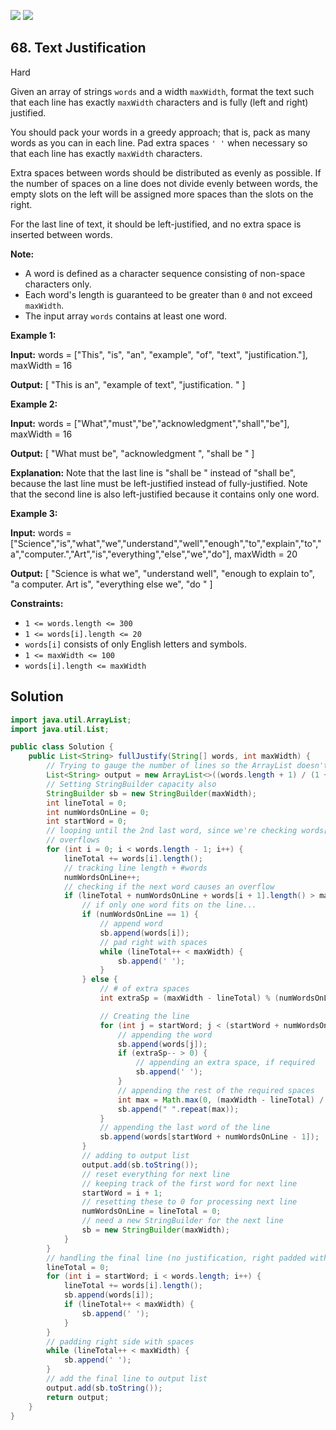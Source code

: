 [![](https://img.shields.io/github/stars/javadev/LeetCode-in-Java?label=Stars&style=flat-square)](https://github.com/javadev/LeetCode-in-Java)
[![](https://img.shields.io/github/forks/javadev/LeetCode-in-Java?label=Fork%20me%20on%20GitHub%20&style=flat-square)](https://github.com/javadev/LeetCode-in-Java/fork)

## 68\. Text Justification

Hard

Given an array of strings `words` and a width `maxWidth`, format the text such that each line has exactly `maxWidth` characters and is fully (left and right) justified.

You should pack your words in a greedy approach; that is, pack as many words as you can in each line. Pad extra spaces `' '` when necessary so that each line has exactly `maxWidth` characters.

Extra spaces between words should be distributed as evenly as possible. If the number of spaces on a line does not divide evenly between words, the empty slots on the left will be assigned more spaces than the slots on the right.

For the last line of text, it should be left-justified, and no extra space is inserted between words.

**Note:**

*   A word is defined as a character sequence consisting of non-space characters only.
*   Each word's length is guaranteed to be greater than `0` and not exceed `maxWidth`.
*   The input array `words` contains at least one word.

**Example 1:**

**Input:** words = ["This", "is", "an", "example", "of", "text", "justification."], maxWidth = 16

**Output:** [ "This is an", "example of text", "justification. " ]

**Example 2:**

**Input:** words = ["What","must","be","acknowledgment","shall","be"], maxWidth = 16

**Output:** [ "What must be", "acknowledgment ", "shall be " ]

**Explanation:** Note that the last line is "shall be " instead of "shall be", because the last line must be left-justified instead of fully-justified. Note that the second line is also left-justified because it contains only one word.

**Example 3:**

**Input:** words = ["Science","is","what","we","understand","well","enough","to","explain","to","a","computer.","Art","is","everything","else","we","do"], maxWidth = 20

**Output:** [ "Science is what we", "understand well", "enough to explain to", "a computer. Art is", "everything else we", "do " ]

**Constraints:**

*   `1 <= words.length <= 300`
*   `1 <= words[i].length <= 20`
*   `words[i]` consists of only English letters and symbols.
*   `1 <= maxWidth <= 100`
*   `words[i].length <= maxWidth`

## Solution

```java
import java.util.ArrayList;
import java.util.List;

public class Solution {
    public List<String> fullJustify(String[] words, int maxWidth) {
        // Trying to gauge the number of lines so the ArrayList doesn't need to resize
        List<String> output = new ArrayList<>((words.length + 1) / (1 + maxWidth / 7));
        // Setting StringBuilder capacity also
        StringBuilder sb = new StringBuilder(maxWidth);
        int lineTotal = 0;
        int numWordsOnLine = 0;
        int startWord = 0;
        // looping until the 2nd last word, since we're checking words[i + 1] for
        // overflows
        for (int i = 0; i < words.length - 1; i++) {
            lineTotal += words[i].length();
            // tracking line length + #words
            numWordsOnLine++;
            // checking if the next word causes an overflow
            if (lineTotal + numWordsOnLine + words[i + 1].length() > maxWidth) {
                // if only one word fits on the line...
                if (numWordsOnLine == 1) {
                    // append word
                    sb.append(words[i]);
                    // pad right with spaces
                    while (lineTotal++ < maxWidth) {
                        sb.append(' ');
                    }
                } else {
                    // # of extra spaces
                    int extraSp = (maxWidth - lineTotal) % (numWordsOnLine - 1);

                    // Creating the line
                    for (int j = startWord; j < (startWord + numWordsOnLine - 1); j++) {
                        // appending the word
                        sb.append(words[j]);
                        if (extraSp-- > 0) {
                            // appending an extra space, if required
                            sb.append(' ');
                        }
                        // appending the rest of the required spaces
                        int max = Math.max(0, (maxWidth - lineTotal) / (numWordsOnLine - 1));
                        sb.append(" ".repeat(max));
                    }
                    // appending the last word of the line
                    sb.append(words[startWord + numWordsOnLine - 1]);
                }
                // adding to output list
                output.add(sb.toString());
                // reset everything for next line
                // keeping track of the first word for next line
                startWord = i + 1;
                // resetting these to 0 for processing next line
                numWordsOnLine = lineTotal = 0;
                // need a new StringBuilder for the next line
                sb = new StringBuilder(maxWidth);
            }
        }
        // handling the final line (no justification, right padded with spaces)
        lineTotal = 0;
        for (int i = startWord; i < words.length; i++) {
            lineTotal += words[i].length();
            sb.append(words[i]);
            if (lineTotal++ < maxWidth) {
                sb.append(' ');
            }
        }
        // padding right side with spaces
        while (lineTotal++ < maxWidth) {
            sb.append(' ');
        }
        // add the final line to output list
        output.add(sb.toString());
        return output;
    }
}
```